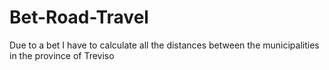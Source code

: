 # Bet-Road-Travel
Due to a bet I have to calculate all the distances between the municipalities in the province of Treviso

